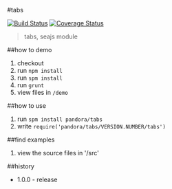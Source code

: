 #tabs

[![Build Status](https://api.travis-ci.org/pandorajs/tabs.png?branch=master)](http://travis-ci.org/pandorajs/tabs)
[![Coverage Status](https://coveralls.io/repos/pandorajs/tabs/badge.png?branch=master)](https://coveralls.io/r/pandorajs/tabs?branch=master)

 > tabs, seajs module

##how to demo

1. checkout
1. run `npm install`
1. run `spm install`
1. run `grunt`
1. view files in `/demo`

##how to use

1. run `spm install pandora/tabs`
1. write `require('pandora/tabs/VERSION.NUMBER/tabs')`

##find examples

1. view the source files in '/src'

##history

- 1.0.0 - release
